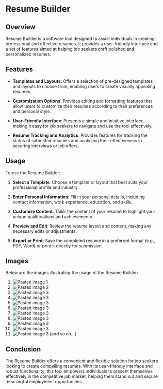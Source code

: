 # Resume Builder

## Overview

Resume Builder is a software tool designed to assist individuals in creating professional and effective resumes. It provides a user-friendly interface and a set of features aimed at helping job seekers craft polished and personalized resumes.

## Features

- **Templates and Layouts**: Offers a selection of pre-designed templates and layouts to choose from, enabling users to create visually appealing resumes.
  
- **Customization Options**: Provides editing and formatting features that allow users to customize their resumes according to their preferences and personal style.

- **User-Friendly Interface**: Presents a simple and intuitive interface, making it easy for job seekers to navigate and use the tool effectively.

- **Resume Tracking and Analytics**: Provides features for tracking the status of submitted resumes and analyzing their effectiveness in securing interviews or job offers.

## Usage

To use the Resume Builder:

1. **Select a Template**: Choose a template or layout that best suits your professional profile and industry.

2. **Enter Personal Information**: Fill in your personal details, including contact information, work experience, education, and skills.

3. **Customize Content**: Tailor the content of your resume to highlight your unique qualifications and achievements.

4. **Preview and Edit**: Review the resume layout and content, making any necessary edits or adjustments.

5. **Export or Print**: Save the completed resume in a preferred format (e.g., PDF, Word) or print it directly for submission.

## Images

Below are the images illustrating the usage of the Resume Builder:

1. ![Pasted image 1](images/Pasted_image_1.png)
2. ![Pasted image 2](images/Pasted_image_2.png)
3. ![Pasted image 3](images/Pasted_image_3.png)
4. ![Pasted image 3](images/Pasted_image_4.png)
5. ![Pasted image 3](images/Pasted_image_5.png)
6. ![Pasted image 3](images/Pasted_image_6.png)
7. ![Pasted image 3](images/Pasted_image_7.png)
8. ![Pasted image 3](images/Pasted_image_8.png)
9. ![Pasted image 3](images/Pasted_image_9.png)
10. ![Pasted image 3](images/Pasted_image_10.png)
11. ![Pasted image 3](images/Pasted_image_11.png)
   (and so on...)

## Conclusion

The Resume Builder offers a convenient and flexible solution for job seekers looking to create compelling resumes. With its user-friendly interface and robust functionality, this tool empowers individuals to present themselves effectively in the competitive job market, helping them stand out and secure meaningful employment opportunities.
